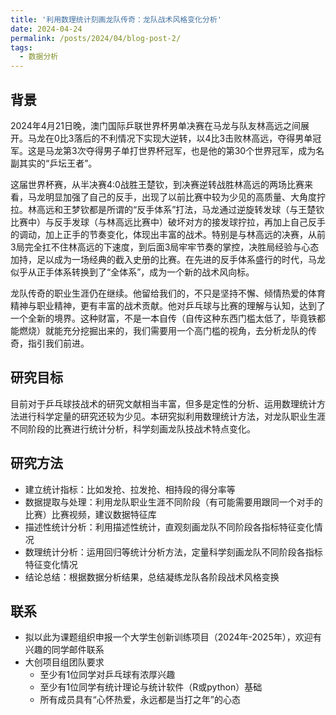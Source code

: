 ```yaml
---
title: '利用数理统计刻画龙队传奇：龙队战术风格变化分析'
date: 2024-04-24
permalink: /posts/2024/04/blog-post-2/
tags:
  - 数据分析
---
```


## 背景

2024年4月21日晚，澳门国际乒联世界杯男单决赛在马龙与队友林高远之间展开。马龙在0比3落后的不利情况下实现大逆转，以4比3击败林高远，夺得男单冠军。这是马龙第3次夺得男子单打世界杯冠军，也是他的第30个世界冠军，成为名副其实的“乒坛王者”。

这届世界杯赛，从半决赛4:0战胜王楚钦，到决赛逆转战胜林高远的两场比赛来看，马龙明显加强了自己的反手，出现了以前比赛中较为少见的高质量、大角度拧拉。林高远和王梦钦都是所谓的“反手体系”打法，马龙通过逆旋转发球（与王楚钦比赛中）与反手发球（与林高远比赛中）破坏对方的接发球拧拉，再加上自己反手的调动，加上正手的节奏变化，体现出丰富的战术。特别是与林高远的决赛，从前3局完全扛不住林高远的下速度，到后面3局牢牢节奏的掌控，决胜局经验与心态加持，足以成为一场经典的截入史册的比赛。在先进的反手体系盛行的时代，马龙似乎从正手体系转换到了“全体系”，成为一个新的战术风向标。

龙队传奇的职业生涯仍在继续。他留给我们的，不只是坚持不懈、倾情热爱的体育精神与职业精神，更有丰富的战术贡献。他对乒乓球与比赛的理解与认知，达到了一个全新的境界。这种财富，不是一本自传（自传这种东西门槛太低了，毕竟铁都能燃烧）就能充分挖掘出来的，我们需要用一个高门槛的视角，去分析龙队的传奇，指引我们前进。

## 研究目标

目前对于乒乓球技战术的研究文献相当丰富，但多是定性的分析、运用数理统计方法进行科学定量的研究还较为少见。本研究拟利用数理统计方法，对龙队职业生涯不同阶段的比赛进行统计分析，科学刻画龙队技战术特点变化。

## 研究方法

- 建立统计指标：比如发抢、拉发抢、相持段的得分率等
- 数据提取与处理：利用龙队职业生涯不同阶段（有可能需要用跟同一个对手的比赛）比赛视频，建议数据特征库
- 描述性统计分析：利用描述性统计，直观刻画龙队不同阶段各指标特征变化情况
- 数理统计分析：运用回归等统计分析方法，定量科学刻画龙队不同阶段各指标特征变化情况
- 结论总结：根据数据分析结果，总结凝练龙队各阶段战术风格变换

## 联系

- 拟以此为课题组织申报一个大学生创新训练项目（2024年-2025年），欢迎有兴趣的同学邮件联系
- 大创项目组团队要求
  - 至少有1位同学对乒乓球有浓厚兴趣
  - 至少有1位同学有统计理论与统计软件（R或python）基础
  - 所有成员具有“心怀热爱，永远都是当打之年”的心态
